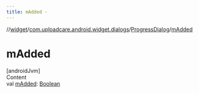 ```yaml
---
title: mAdded -
---
```

//[widget](../../index.md)/[com.uploadcare.android.widget.dialogs](../index.md)/[ProgressDialog](index.md)/[mAdded](m-added.md)



# mAdded  
[androidJvm]  
Content  
val [mAdded](m-added.md): [Boolean](https://kotlinlang.org/api/latest/jvm/stdlib/kotlin/-boolean/index.html)  



